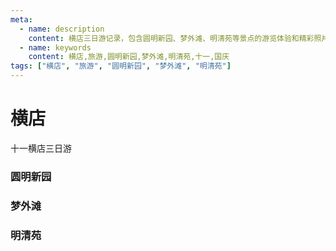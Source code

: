```yaml
---
meta:
  - name: description
    content: 横店三日游记录，包含圆明新园、梦外滩、明清苑等景点的游览体验和精彩照片
  - name: keywords
    content: 横店,旅游,圆明新园,梦外滩,明清苑,十一,国庆
tags: ["横店", "旅游", "圆明新园", "梦外滩", "明清苑"]
---
```


# 横店


十一横店三日游

<ImgView title="横店旅游" url="https://cdn.z.wiki/autoupload/20241006/U5zB/1196X1136/image.png?type=ha" />


### 圆明新园

<ImgView title="横店旅游" url="https://cdn.z.wiki/autoupload/20241004/npSB/4096X3072/IMG20241004161358.jpg?type=ha" />


<ImgView title="横店旅游" url="https://cdn.z.wiki/autoupload/20241004/IHIF/1440X1920/MTXX-20241004-152024738.jpg?type=ha" />


<ImgView title="横店旅游" url="https://cdn.z.wiki/autoupload/20241004/YVs2/3072X4096/IMG20241004153859.jpg?type=ha" />


<ImgView title="横店旅游" url="https://cdn.z.wiki/autoupload/20241004/LEA8/3072X4096/IMG20241004152917.jpg?type=ha" />


<ImgView title="横店旅游" url="https://cdn.z.wiki/autoupload/20241004/5fyi/4096X3072/IMG20241004155256.jpg?type=ha" />


<ImgView title="横店旅游" url="https://cdn.z.wiki/autoupload/20241004/Aqfi/4096X3072/IMG20241004153014.jpg?type=ha" />


<ImgView title="横店旅游" url="https://cdn.z.wiki/autoupload/20241004/IbP2/4096X3072/IMG20241004150732.jpg?type=ha" />


<ImgView title="横店旅游" url="https://cdn.z.wiki/autoupload/20241004/uDlj/3072X4096/IMG20241004152449.jpg?type=ha" />


<ImgView title="横店旅游" url="https://cdn.z.wiki/autoupload/20241004/Zabl/4096X3072/IMG20241004160948.jpg?type=ha" />



### 梦外滩

<ImgView title="横店旅游" url="https://cdn.z.wiki/autoupload/20241004/HynM/3072X4096/IMG20241004210617.jpg?type=ha" />


<ImgView title="横店旅游" url="https://cdn.z.wiki/autoupload/20241004/yGBb/3072X4096/IMG20241004210236.jpg?type=ha" />





### 明清苑


<ImgView title="横店旅游" url="https://cdn.z.wiki/autoupload/20241006/wT4B/3072X4096/IMG20241006165723.jpg?type=ha" />


<ImgView title="横店旅游" url="https://cdn.z.wiki/autoupload/20241006/iTRg/3264X2448/IMG20241006160142.jpg?type=ha" />


<ImgView title="横店旅游" url="https://cdn.z.wiki/autoupload/20241006/gyxe/3264X2448/IMG20241006165526.jpg?type=ha" />


<ImgView title="横店旅游" url="https://cdn.z.wiki/autoupload/20241006/tefU/4096X3072/IMG20241006165204.jpg?type=ha" />


<ImgView title="横店旅游" url="https://cdn.z.wiki/autoupload/20241006/Es6d/3072X4096/IMG20241006164925.jpg?type=ha" />


<ImgView title="横店旅游" url="https://cdn.z.wiki/autoupload/20241006/tUSz/3072X4096/IMG20241006162507.jpg?type=ha" />


<ImgView title="横店旅游" url="https://cdn.z.wiki/autoupload/20241006/iTRg/3264X2448/IMG20241006160142.jpg?type=ha" />


<ImgView title="横店旅游" url="https://cdn.z.wiki/autoupload/20241006/tefU/4096X3072/IMG20241006165204.jpg?type=ha" />


<ImgView title="横店旅游" url="https://cdn.z.wiki/autoupload/20241006/tvuo/3264X2448/IMG20241006164258.jpg?type=ha" />


<ImgView title="横店旅游" url="https://cdn.z.wiki/autoupload/20241006/1glE/4096X3072/IMG20241006164558.jpg?type=ha" />


<ImgView title="横店旅游" url="https://cdn.z.wiki/autoupload/20241006/FmBw/3264X2448/IMG20241006160057.jpg?type=ha" />


